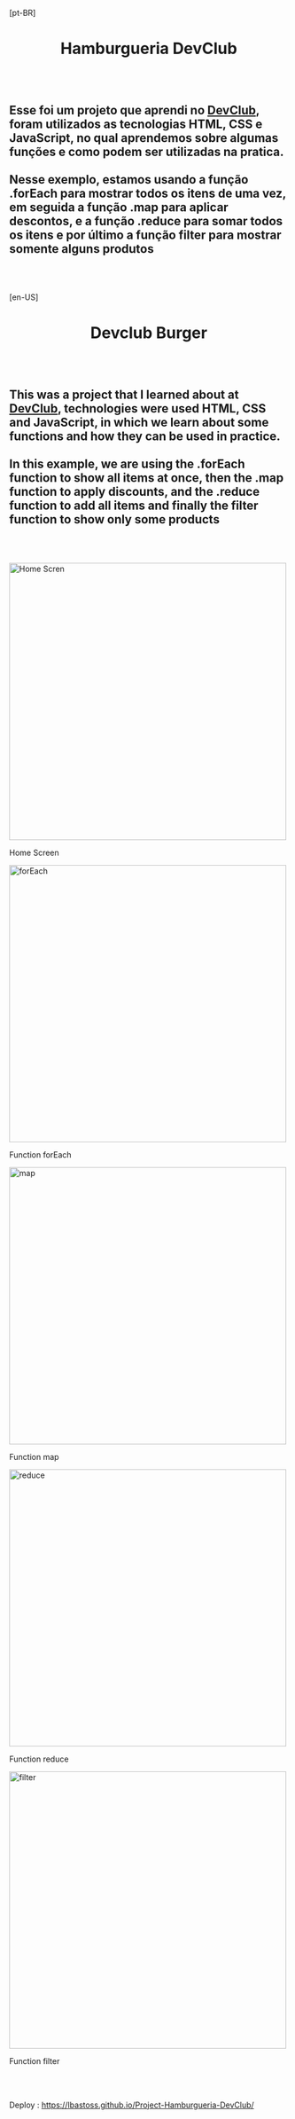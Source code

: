 [pt-BR]
<h1 align="center">
  Hamburgueria DevClub</h1>
<br>
<br>
<h2> Esse foi um projeto que aprendi no <a href="https://rodolfomori.com.br/devclub">DevClub</a>, foram utilizados as tecnologias
  HTML, CSS e JavaScript, 
no qual aprendemos sobre algumas funções e como podem ser utilizadas na pratica.
<br>
  <br>
Nesse exemplo, estamos usando a função .forEach para mostrar todos os itens de uma vez, em seguida a função .map para aplicar descontos,
e a função .reduce para somar todos os itens e por último a função filter para mostrar somente alguns produtos</h2>
<br>
<br>




[en-US]<h1 align="center">
  Devclub Burger</h1>
<br>
<br>
<h2> This was a project that I learned about at <a href="https://rodolfomori.com.br/devclub">DevClub</a>, technologies were used
  HTML, CSS and JavaScript,
in which we learn about some functions and how they can be used in practice.
<br>
<br>
In this example, we are using the .forEach function to show all items at once, then the .map function to apply discounts,
and the .reduce function to add all items and finally the filter function to show only some products</h2>
<br>
<br>


<p>

<div>
 <img alt="Home Scren" src="https://github.com/lbastoss/Project-Hamburgueria-DevClub/blob/main/img/home%20screen.png" width="500" />
  <figcaption> <p bold >Home Screen </p> </figcaption>
 
 <img alt="forEach" src="https://github.com/lbastoss/Project-Hamburgueria-DevClub/blob/main/img/button%20forEach.png" width="500" />
  <figcaption> <p>Function forEach</p> </figcaption>


<img alt="map" src="https://github.com/lbastoss/Project-Hamburgueria-DevClub/blob/main/img/button%20map.png" width="500" />
  <figcaption> <p>Function map</p> </figcaption>

  <img alt="reduce" src="https://github.com/lbastoss/Project-Hamburgueria-DevClub/blob/main/img/button%20reduce.png" width="500" />
  <figcaption> <p>Function reduce</p> </figcaption>

<img alt="filter" src="https://github.com/lbastoss/Project-Hamburgueria-DevClub/blob/main/img/button%20filter.png" width="500" />
  <figcaption> <p>Function filter</p> </figcaption>

  </div>
  
<br>
<br>
 
Deploy : https://lbastoss.github.io/Project-Hamburgueria-DevClub/
